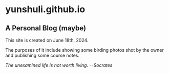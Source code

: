 # yunshuli.github.io
## A Personal Blog (maybe)
This site is created on June 18th, 2024.

The purposes of it include showing some birding photos shot by the owner and publishing some course notes.

_The unexamined life is not worth living.  --Socrates_
